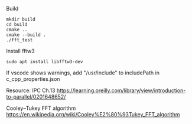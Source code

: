 Build
```
mkdir build
cd build
cmake ..
cmake --build .
./fft_test
```


Install fftw3
```
sudo apt install libfftw3-dev
```

If vscode shows warnings, add "/usr/include" to includePath in c_cpp_properties.json

Resource:
IPC Ch.13
https://learning.oreilly.com/library/view/introduction-to-parallel/0201648652/

Cooley–Tukey FFT algorithm
https://en.wikipedia.org/wiki/Cooley%E2%80%93Tukey_FFT_algorithm